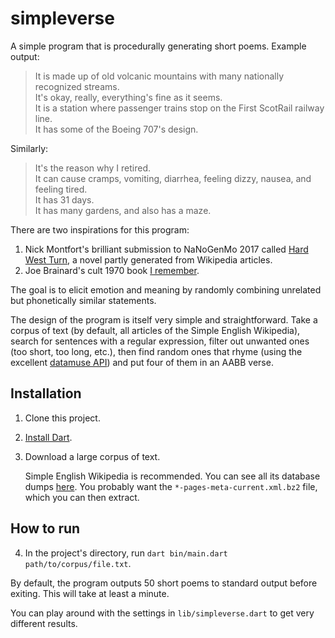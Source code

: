 # simpleverse

A simple program that is procedurally generating short poems. Example output:

> It is made up of old volcanic mountains with many nationally recognized streams.<br>
> It's okay, really, everything's fine as it seems.<br>
> It is a station where passenger trains stop on the First ScotRail railway line.<br>
> It has some of the Boeing 707's design.<br>

Similarly:

> It's the reason why I retired.<br>
> It can cause cramps, vomiting, diarrhea, feeling dizzy, nausea, and feeling tired.<br>
> It has 31 days.<br>
> It has many gardens, and also has a maze.<br>

There are two inspirations for this program:

1. Nick Montfort's brilliant submission to NaNoGenMo 2017 called [Hard West Turn](https://github.com/NaNoGenMo/2017/issues/119), a novel partly generated from Wikipedia articles.
2. Joe Brainard's cult 1970 book [I remember](https://www.goodreads.com/book/show/1058074.I_Remember).

The goal is to elicit emotion and meaning by randomly combining unrelated but phonetically similar statements.

The design of the program is itself very simple and straightforward. Take a corpus of text (by default, all articles of the Simple English Wikipedia), search for sentences with a regular expression, filter out unwanted ones (too short, too long, etc.), then find random ones that rhyme (using the excellent [datamuse API](https://www.datamuse.com/api/)) and put four of them in an AABB verse.

## Installation

1. Clone this project.
2. [Install Dart](https://www.dartlang.org/install).
3. Download a large corpus of text.

   Simple English Wikipedia is recommended. You can see all its database dumps [here](https://dumps.wikimedia.org/simplewiki/). You probably want the `*-pages-meta-current.xml.bz2` file, which you can then extract.

## How to run

4. In the project's directory, run `dart bin/main.dart path/to/corpus/file.txt`.

By default, the program outputs 50 short poems to standard output before exiting. This will take at least a minute.

You can play around with the settings in `lib/simpleverse.dart` to get very different results.
